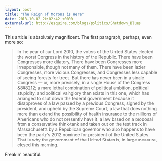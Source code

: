 ```yaml
---
layout: post
title: "The Reign of Morons is Here"
date: 2013-10-02 20:02:42 +0000
external-url: http://esquire.com/blogs/politics/Shutdown_Blues
---
```


This article is absolutely magnificent. The first paragraph, perhaps, even
more so:

> In the year of our Lord 2010, the voters of the United States elected the
> worst Congress in the history of the Republic. There have been Congresses
> more dilatory. There have been Congresses more irresponsible, though not
> many of them. There have been lazier Congresses, more vicious Congresses,
> and Congresses less capable of seeing forests for trees. But there has never
> been in a single Congress &#8212; or, more precisely, in a single House of
> the Congress &8#8212; a more lethal combination of political ambition,
> political stupidity, and political vainglory than exists in this one, which
> has arranged to shut down the federal government because it disapproves of a
> law passed by a previous Congress, signed by the president, and upheld by the
> Supreme Court, a law that does nothing more than extend the possibility of
> health insurance to the millions of Americans who do not presently have it,
> a law based on a proposal from a conservative think-tank and taken out on the
> test track in Massachusetts by a Republican governor who also happens to
> have been the party's 2012 nominee for president of the United States. That
> is why the government of the United States is, in large measure, closed this
> morning.

Freakin' beautiful.

